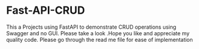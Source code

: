 # Fast-API-CRUD
This a Projects using FastAPI to demonstrate CRUD operations using Swagger and no GUI. Please take a look .Hope you like and appreciate my quality code.
Please go through the read me file  for ease of implementation
